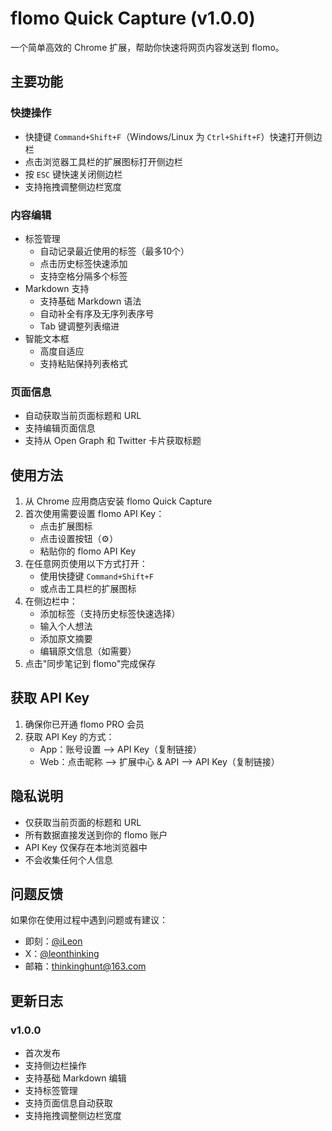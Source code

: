 # flomo Quick Capture (v1.0.0)

一个简单高效的 Chrome 扩展，帮助你快速将网页内容发送到 flomo。

## 主要功能

### 快捷操作
- 快捷键 `Command+Shift+F`（Windows/Linux 为 `Ctrl+Shift+F`）快速打开侧边栏
- 点击浏览器工具栏的扩展图标打开侧边栏
- 按 `ESC` 键快速关闭侧边栏
- 支持拖拽调整侧边栏宽度

### 内容编辑
- 标签管理
  - 自动记录最近使用的标签（最多10个）
  - 点击历史标签快速添加
  - 支持空格分隔多个标签
- Markdown 支持
  - 支持基础 Markdown 语法
  - 自动补全有序及无序列表序号
  - Tab 键调整列表缩进
- 智能文本框
  - 高度自适应
  - 支持粘贴保持列表格式

### 页面信息
- 自动获取当前页面标题和 URL
- 支持编辑页面信息
- 支持从 Open Graph 和 Twitter 卡片获取标题

## 使用方法

1. 从 Chrome 应用商店安装 flomo Quick Capture
2. 首次使用需要设置 flomo API Key：
   - 点击扩展图标
   - 点击设置按钮（⚙️）
   - 粘贴你的 flomo API Key
3. 在任意网页使用以下方式打开：
   - 使用快捷键 `Command+Shift+F`
   - 或点击工具栏的扩展图标
4. 在侧边栏中：
   - 添加标签（支持历史标签快速选择）
   - 输入个人想法
   - 添加原文摘要
   - 编辑原文信息（如需要）
5. 点击"同步笔记到 flomo"完成保存

## 获取 API Key

1. 确保你已开通 flomo PRO 会员
2. 获取 API Key 的方式：
   - App：账号设置 --> API Key（复制链接）
   - Web：点击昵称 --> 扩展中心 & API --> API Key（复制链接）

## 隐私说明

- 仅获取当前页面的标题和 URL
- 所有数据直接发送到你的 flomo 账户
- API Key 仅保存在本地浏览器中
- 不会收集任何个人信息

## 问题反馈

如果你在使用过程中遇到问题或有建议：
- 即刻：[@iLeon](https://jike.city/leonzhang)
- X：[@leonthinking](https://twitter.com/leonthinking)
- 邮箱：thinkinghunt@163.com

## 更新日志

### v1.0.0
- 首次发布
- 支持侧边栏操作
- 支持基础 Markdown 编辑
- 支持标签管理
- 支持页面信息自动获取
- 支持拖拽调整侧边栏宽度 